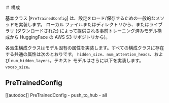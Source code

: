 <!--Copyright 2020 The HuggingFace Team. All rights reserved.

Licensed under the Apache License, Version 2.0 (the "License"); you may not use this file except in compliance with
the License. You may obtain a copy of the License at

http://www.apache.org/licenses/LICENSE-2.0

Unless required by applicable law or agreed to in writing, software distributed under the License is distributed on
an "AS IS" BASIS, WITHOUT WARRANTIES OR CONDITIONS OF ANY KIND, either express or implied. See the License for the
specific language governing permissions and limitations under the License.

⚠️ Note that this file is in Markdown but contain specific syntax for our doc-builder (similar to MDX) that may not be
rendered properly in your Markdown viewer.

-->

＃ 構成

基本クラス [`PreTrainedConfig`] は、設定をロード/保存するための一般的なメソッドを実装します。
ローカル ファイルまたはディレクトリから、またはライブラリ (ダウンロードされた) によって提供される事前トレーニング済みモデル構成から
HuggingFace の AWS S3 リポジトリから)。

各派生構成クラスはモデル固有の属性を実装します。すべての構成クラスに存在する共通の属性は次のとおりです。
`hidden_​​size`、`num_attention_heads`、および `num_hidden_​​layers`。テキスト モデルはさらに以下を実装します。
`vocab_size`。

## PreTrainedConfig

[[autodoc]] PreTrainedConfig
    - push_to_hub
    - all

